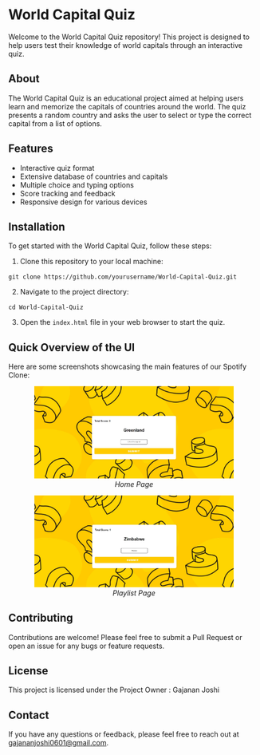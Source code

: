 <h1>World Capital Quiz</h1>

<p>Welcome to the World Capital Quiz repository! This project is designed to help users test their knowledge of world capitals through an interactive quiz.</p>

<h2 id="about">About</h2>
<p>The World Capital Quiz is an educational project aimed at helping users learn and memorize the capitals of countries around the world. The quiz presents a random country and asks the user to select or type the correct capital from a list of options.</p>

<h2 id="features">Features</h2>
<ul>
    <li>Interactive quiz format</li>
    <li>Extensive database of countries and capitals</li>
    <li>Multiple choice and typing options</li>
    <li>Score tracking and feedback</li>
    <li>Responsive design for various devices</li>
</ul>

<h2 id="installation">Installation</h2>
<p>To get started with the World Capital Quiz, follow these steps:</p>
<ol>
    <li>Clone this repository to your local machine:</li>
</ol>
<pre><code>git clone https://github.com/yourusername/World-Capital-Quiz.git</code></pre>
<ol start="2">
    <li>Navigate to the project directory:</li>
</ol>
<pre><code>cd World-Capital-Quiz</code></pre>
<ol start="3">
    <li>Open the <code>index.html</code> file in your web browser to start the quiz.</li>
</ol>

<h2 id="overview">Quick Overview of the UI</h2>
<p>Here are some screenshots showcasing the main features of our Spotify Clone:</p>

<p align="center">
    <img src="/SS/ss-1.jpg" alt="Home Page" width="400">
    <br>
    <em>Home Page</em>
</p>

<p align="center">
    <img src="/SS/ss-2.jpg" alt="Playlist Page" width="400">
    <br>
    <em>Playlist Page</em>
</p>

<h2>Contributing</h2>
<p>Contributions are welcome! Please feel free to submit a Pull Request or open an issue for any bugs or feature requests.</p>

<h2>License</h2>
<p>This project is licensed under the Project Owner : Gajanan Joshi</p>

<h2>Contact</h2>
<p>If you have any questions or feedback, please feel free to reach out at <a href="mailto:gajananjoshi0601@gmail.com">gajananjoshi0601@gmail.com</a>.</p>

